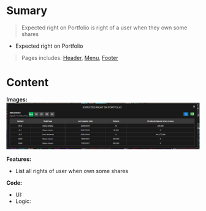 # Sumary
> Expected right on Portfolio is right of a user when they own some shares
- Expected right on Portfolio
> Pages includes: [Header](../../Common%20UI/Header.md), [Menu](../../Common%20UI/Menu.md), [Footer](../../Common%20UI/Footer.md) 
# Content

**Images:**
![](images/Expected%20right%20on%20Portfolio.png)

**Features:**
- List all rights of user when own some shares

**Code:**
- UI:
- Logic: